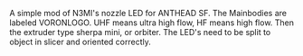 A simple mod of N3MI's nozzle LED for ANTHEAD SF. The Mainbodies are labeled VORONLOGO. UHF means ultra high flow, HF means high flow. Then the extruder type sherpa mini, or orbiter. The LED's need to be split to object in slicer and oriented correctly. 